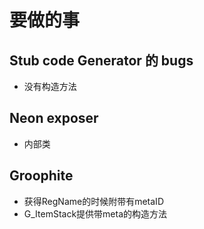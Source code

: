 # 要做的事
## Stub code Generator 的 bugs
- 没有构造方法
## Neon exposer 
- 内部类

## Groophite
- 获得RegName的时候附带有metaID
- G_ItemStack提供带meta的构造方法


